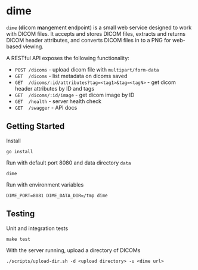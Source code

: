# dime

`dime` (**di**com **m**angement **e**ndpoint) is a small web service designed to work with DICOM files. It accepts and stores DICOM files, extracts and returns DICOM header attributes, and converts DICOM files in to a PNG for web-based viewing.

A RESTful API exposes the following functionality:
- `POST /dicoms` - upload dicom file with `multipart/form-data`
- `GET  /dicoms` - list metadata on dicoms saved
- `GET  /dicoms/:id/attributes?tag=<tag1>&tag=<tagN>` - get dicom header attributes by ID and tags
- `GET  /dicoms/:id/image` - get dicom image by ID
- `GET  /health` - server health check
- `GET  /swagger` - API docs

## Getting Started

Install

```
go install
```

Run with default port 8080 and data directory `data`
```
dime
```

Run with environment variables
```
DIME_PORT=8081 DIME_DATA_DIR=/tmp dime
```

## Testing

Unit and integration tests
```
make test
```

With the server running, upload a directory of DICOMs
```
./scripts/upload-dir.sh -d <upload directory> -u <dime url>
```
